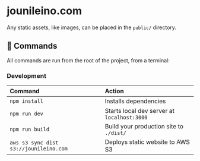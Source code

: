 # jounileino.com

Any static assets, like images, can be placed in the `public/` directory.

## 🧞 Commands

All commands are run from the root of the project, from a terminal:

### Development

| Command                               | Action                                      |
|:--------------------------------------|:--------------------------------------------|
| `npm install`                         | Installs dependencies                       |
| `npm run dev`                         | Starts local dev server at `localhost:3000` |
| `npm run build`                       | Build your production site to `./dist/`     |
| `aws s3 sync dist s3://jounileino.com`| Deploys static website to AWS S3            |

